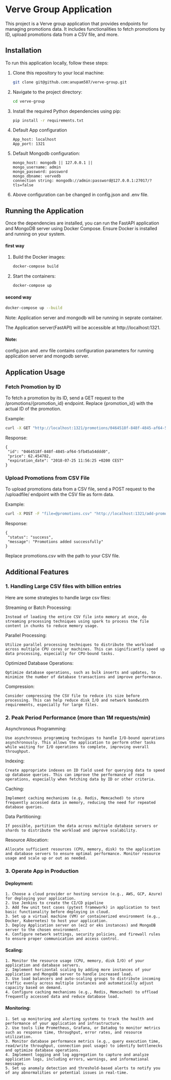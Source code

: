 # Verve Group Application

This project is a Verve group application that provides endpoints for managing promotions data. It includes functionalities to fetch promotions by ID, upload promotions data from a CSV file, and more.

## Installation

To run this application locally, follow these steps:

1. Clone this repository to your local machine:
   ```bash
   git clone git@github.com:anupam587/verve-group.git
   ```
2. Navigate to the project directory:
   ```bash
   cd verve-group
   ```
3. Install the required Python dependencies using pip:
   ```bash
   pip install -r requirements.txt
   ```
4. Default App configuration
   ```
   App_host: localhost
   App_port: 1321
   ```
5. Default Mongodb configuration:
   ```
   mongo_host: mongodb || 127.0.0.1 ||
   mongo_username: admin
   mongo_password: password
   mongo_dbname: vervedb
   connection string: mongodb://admin:password@127.0.0.1:27017/?tls=false
   ```
6. Above configuration can be changed in config.json and .env file.

## Running the Application

Once the dependencies are installed, you can run the FastAPI application and MongoDB server using Docker Compose. Ensure Docker is installed and running on your system.

#### first way
1. Build the Docker images:
   ```bash
   docker-compose build
   ```
2. Start the containers:
   ```bash
   docker-compose up
   ```

#### second way
   ```bash
   docker-compose up --build
   ```

Note:
Application server and mongodb will be running in seprate container.


The Application server(FastAPI) will be accessible at http://localhost:1321.

#### Note: 
config.json and .env file contains configuration parameters for running application server
   and mongodb server.


## Application Usage

### Fetch Promotion by ID

To fetch a promotion by its ID, send a GET request to the /promotions/{promotion_id} endpoint. Replace {promotion_id} with the actual ID of the promotion.

Example:
   ```bash
   curl -X GET "http://localhost:1321/promotions/0464518f-848f-4845-af64-5fb45a54ddd0"
   ```
Response:
   ```
   {
    "id": "0464518f-848f-4845-af64-5fb45a54ddd0",
    "price": 62.454782,
    "expiration_date": "2018-07-25 11:56:25 +0200 CEST"
   }
   ```

### Upload Promotions from CSV File

To upload promotions data from a CSV file, send a POST request to the /uploadfile/ endpoint with the CSV file as form data.

Example:
   ```bash
   curl -X POST -F "file=@promotions.csv" "http://localhost:1321/add-promotions/"
   ```
Response:
   ```
   {
    "status": "success",
    "message": "Promotions added successfully"
   }
   ```

Replace promotions.csv with the path to your CSV file.

## Additional Features
### 1. Handling Large CSV files with billion entries
Here are some strategies to handle large csv files:

Streaming or Batch Processing: 
```
Instead of loading the entire CSV file into memory at once, do streaming processing techniques using spark to process the file content in chunks to reduce memory usage.
```

Parallel Processing: 
```
Utilize parallel processing techniques to distribute the workload across multiple CPU cores or machines. This can significantly speed up data processing, especially for CPU-bound tasks.
```

Optimized Database Operations: 
```
Optimize database operations, such as bulk inserts and updates, to minimize the number of database transactions and improve performance.
```

Compression: 
```
Consider compressing the CSV file to reduce its size before processing. This can help reduce disk I/O and network bandwidth requirements, especially for large files.
```

### 2. Peak Period Performance (more than 1M requests/min)
Asynchronous Programming:
``` 
Use asynchronous programming techniques to handle I/O-bound operations asynchronously. This allows the application to perform other tasks while waiting for I/O operations to complete, improving overall throughput.
```

Indexing: 
```
Create appropriate indexes on ID field used for querying data to speed up database queries. This can improve the performance of read operations, especially when fetching data by ID or other criteria.
```

Caching: 
```
Implement caching mechanisms (e.g. Redis, Memcached) to store frequently accessed data in memory, reducing the need for repeated database queries.
```

Data Partitioning: 
```
If possible, partition the data across multiple database servers or shards to distribute the workload and improve scalability.
```

Resource Allocation: 
```
Allocate sufficient resources (CPU, memory, disk) to the application and database servers to ensure optimal performance. Monitor resource usage and scale up or out as needed.
```

### 3. Operate App in Production
#### Deployment:
```
1. Choose a cloud provider or hosting service (e.g., AWS, GCP, Azure) for deploying your application.
2. Use Jenkins to create the CI/CD pipeline 
3. Add few unit test cases (pytest framework) in application to test basic functionality before deploying in cloud.
3. Set up a virtual machine (VM) or containerized environment (e.g., Docker, Kubernetes) to host your application.
3. Deploy Application server on (ec2 or eks instances) and MongoDB server to the chosen environment.
4. Configure network settings, security policies, and firewall rules to ensure proper communication and access control.
```
#### Scaling:
```
1. Monitor the resource usage (CPU, memory, disk I/O) of your application and database servers.
2. Implement horizontal scaling by adding more instances of your application and MongoDB server to handle increased load.
3. Use load balancers and auto-scaling groups to distribute incoming traffic evenly across multiple instances and automatically adjust capacity based on demand.
4. Configure caching mechanisms (e.g., Redis, Memcached) to offload frequently accessed data and reduce database load.
```
#### Monitoring:
```
1. Set up monitoring and alerting systems to track the health and performance of your application and infrastructure.
2. Use tools like Prometheus, Grafana, or Datadog to monitor metrics such as response time, throughput, error rates, and resource utilization.
3. Monitor database performance metrics (e.g., query execution time, read/write throughput, connection pool usage) to identify bottlenecks and optimize database operations.
4. Implement logging and log aggregation to capture and analyze application logs, including errors, warnings, and informational messages.
5. Set up anomaly detection and threshold-based alerts to notify you of any abnormalities or potential issues in real-time.
```